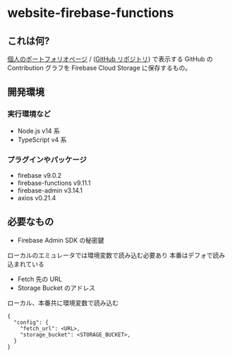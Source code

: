 # website-firebase-functions

## これは何?

[個人のポートフォリオページ](https://y4shiro.net) / ([GitHub リポジトリ](https://github.com/y4shiro/website)) で表示する GitHub の Contribution グラフを Firebase Cloud Storage に保存するもの。

## 開発環境

### 実行環境など

- Node.js v14 系
- TypeScript v4 系

### プラグインやパッケージ

- firebase v9.0.2
- firebase-functions v9.11.1
- firebase-admin v3.14.1
- axios v0.21.4

## 必要なもの

- Firebase Admin SDK の秘密鍵

ローカルのエミュレータでは環境変数で読み込む必要あり
本番はデフォで読み込まれている

- Fetch 先の URL
- Storage Bucket のアドレス

ローカル、本番共に環境変数で読み込む

```
{
  "config": {
    "fetch_url": <URL>,
    "storage_bucket": <STORAGE_BUCKET>,
  }
}
```
